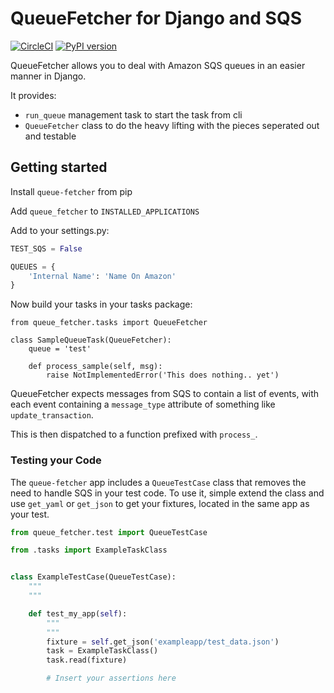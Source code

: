 # QueueFetcher for Django and SQS

[![CircleCI](https://circleci.com/gh/mypebble/django-queue-fetcher.svg?style=svg)](https://circleci.com/gh/mypebble/django-queue-fetcher)
[![PyPI version](https://badge.fury.io/py/queue-fetcher.svg)](https://badge.fury.io/py/queue-fetcher)

QueueFetcher allows you to deal with Amazon SQS queues
in an easier manner in Django.

It provides:

* `run_queue` management task to start the task from cli
* `QueueFetcher` class to do the heavy lifting with the pieces
  seperated out and testable

## Getting started

Install `queue-fetcher` from pip

Add `queue_fetcher` to `INSTALLED_APPLICATIONS`

Add to your settings.py:

```python
TEST_SQS = False

QUEUES = {
    'Internal Name': 'Name On Amazon'
}
```

Now build your tasks in your tasks package:

```
from queue_fetcher.tasks import QueueFetcher

class SampleQueueTask(QueueFetcher):
    queue = 'test'

    def process_sample(self, msg):
        raise NotImplementedError('This does nothing.. yet')
```

QueueFetcher expects messages from SQS to contain
a list of events, with each event containing a `message_type`
attribute of something like `update_transaction`.

This is then dispatched to a function prefixed with `process_`.

### Testing your Code

The `queue-fetcher` app includes a `QueueTestCase` class that removes the need
to handle SQS in your test code. To use it, simple extend the class and use
`get_yaml` or `get_json` to get your fixtures, located in the same app as your
test.

```python
from queue_fetcher.test import QueueTestCase

from .tasks import ExampleTaskClass


class ExampleTestCase(QueueTestCase):
    """
    """

    def test_my_app(self):
        """
        """
        fixture = self.get_json('exampleapp/test_data.json')
        task = ExampleTaskClass()
        task.read(fixture)

        # Insert your assertions here
```
